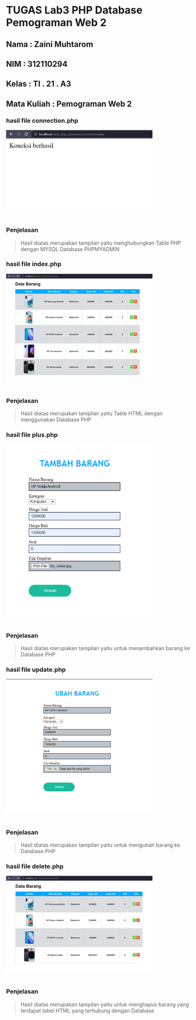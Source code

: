 # TUGAS Lab3 PHP Database Pemograman Web 2

## Nama : Zaini Muhtarom
## NIM  : 312110294
## Kelas    : TI . 21 . A3
## Mata Kuliah  : Pemograman Web 2

### **hasil file connection.php**

<img src="./results/connection.png" style="margin: auto; width:400px;"><br><br>

### **Penjelasan**
>Hasil diatas merupakan tampilan yaitu menghubungkan Table PHP dengan MYSQL Database PHPMYADMIN

### **hasil file index.php**

<img src="./results/index.png" style="margin: auto; width:400px;"><br><br>

### **Penjelasan**
>Hasil diatas merupakan tampilan yaitu Table HTML dengan menggunakan Database PHP

### **hasil file plus.php**

<img src="./results/plus.png" style="margin: auto; width:400px;"><br><br>

### **Penjelasan**
>Hasil diatas merupakan tampilan yaitu untuk menambahkan barang ke Database PHP

### **hasil file update.php**

<img src="./results/update.png" style="margin: auto; width:400px;"><br><br>

### **Penjelasan**
>Hasil diatas merupakan tampilan yaitu untuk mengubah barang ke Database PHP

### **hasil file delete.php**

<img src="./results/delete.png" style="margin: auto; width:400px;"><br><br>

### **Penjelasan**
>Hasil diatas merupakan tampilan yaitu untuk menghapus barang yang terdapat tabel HTML yang terhubung dengan Database



